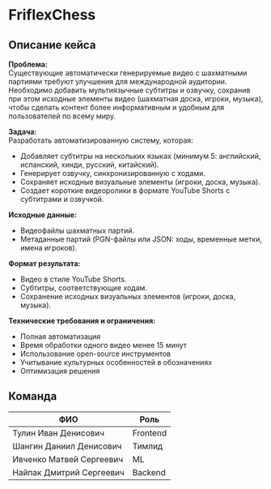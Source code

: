 # FriflexChess

## Описание кейса

**Проблема:**  
Существующие автоматически генерируемые видео с шахматными партиями требуют улучшения для международной аудитории. Необходимо добавить мультиязычные субтитры и озвучку, сохранив при этом исходные элементы видео (шахматная доска, игроки, музыка), чтобы сделать контент более информативным и удобным для пользователей по всему миру.

**Задача:**  
Разработать автоматизированную систему, которая:  
- Добавляет субтитры на нескольких языках (минимум 5: английский, испанский, хинди, русский, китайский).  
- Генерирует озвучку, синхронизированную с ходами.
- Сохраняет исходные визуальные элементы (игроки, доска, музыка).
- Создает короткие видеоролики в формате YouTube Shorts с субтитрами и озвучкой.

**Исходные данные:**  
- Видеофайлы шахматных партий.
- Метаданные партий (PGN-файлы или JSON: ходы, временные метки, имена игроков).

**Формат результата:**
- Видео в стиле YouTube Shorts.
- Субтитры, соответствующие ходам.
- Сохранение исходных визуальных элементов (игроки, доска, музыка).

**Технические требования и ограничения:**
- Полная автоматизация
- Время обработки одного видео менее 15 минут
- Использование open-source инструментов
- Учитывание культурных особенностей в обозначениях
- Оптимизация решения

## Команда

| ФИО                      | Роль     |
| ------------------------ | -------- |
| Тулин Иван Денисович     | Frontend |
| Шангин Даниил Денисович  | Тимлид   |
| Ивченко Матвей Сергеевич | ML       |
| Найпак Дмитрий Сергеевич | Backend  |